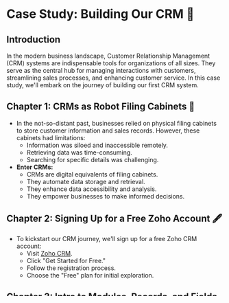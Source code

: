 # Case Study: Building Our CRM 📘

## Introduction

In the modern business landscape, Customer Relationship Management (CRM) systems are indispensable tools for organizations of all sizes. They serve as the central hub for managing interactions with customers, streamlining sales processes, and enhancing customer service. In this case study, we'll embark on the journey of building our first CRM system.

## Chapter 1: CRMs as Robot Filing Cabinets 🤖

- In the not-so-distant past, businesses relied on physical filing cabinets to store customer information and sales records. However, these cabinets had limitations:
  - Information was siloed and inaccessible remotely.
  - Retrieving data was time-consuming.
  - Searching for specific details was challenging.
- **Enter CRMs:**
  - CRMs are digital equivalents of filing cabinets.
  - They automate data storage and retrieval.
  - They enhance data accessibility and analysis.
  - They empower businesses to make informed decisions.

## Chapter 2: Signing Up for a Free Zoho Account 🖋️

- To kickstart our CRM journey, we'll sign up for a free Zoho CRM account:
  - Visit [Zoho CRM](https://www.zoho.com/crm/).
  - Click "Get Started for Free."
  - Follow the registration process.
  - Choose the "Free" plan for initial exploration.

## Chapter 3: Intro to Modules, Records, and Fields 📊

- In Zoho CRM, information is organized into Modules, Records, and Fields:
  - **Modules:** Represent different aspects of your business, such as Leads, Contacts, and Deals.
  - **Records:** Individual entries within a module (e.g., a specific customer's contact information).
  - **Fields:** Attributes or properties of records (e.g., Name, Email, Phone).

## Chapter 4: Where Do Records and Fields Come From? 📥

- Records and fields are the lifeblood of a CRM. They are typically sourced from various touchpoints:
  - **Manual Entry:** Input data directly into the CRM.
  - **Import:** Bulk import data from spreadsheets or other sources.
  - **Web Forms:** Capture leads and contact information from your website.
  - **Email Integration:** Automatically create records from emails.

## Chapter 5: Intro to Contacts, Accounts, and Deals 👥💼💰

- **Contacts:** Represent individual people or customers in your CRM.
- **Accounts:** Represent organizations or companies associated with contacts.
- **Deals:** Track potential sales or transactions. Each deal has a probability of closure and associated revenue.

## Chapter 6: Intro to Notes, Attachments, and Tasks 📝📎📅

- To enrich your CRM data, you can use:
  - **Notes:** Add textual information about interactions with contacts or deals.
  - **Attachments:** Upload documents, presentations, or files related to records.
  - **Tasks:** Create to-do items for yourself or team members, linked to specific records.

## Zoho CRM

Building our first CRM system is an exciting journey. With Zoho CRM as our tool, we will streamline our processes, organize our data effectively, and provide better customer service. In the next chapters, we will dive deeper into configuring our CRM, automating workflows, and maximizing its potential to drive growth and success in our business.

## Chapter 7: Understanding Relational Databases 🗃️

- In the world of CRMs, data organization is crucial. Relational databases are the backbone of most modern CRMs. Here's a brief overview:
  - **Tables:** Modules in your CRM are like tables in a database.
  - **Relationships:** Tables (modules) can be related, e.g., Contacts linked to Accounts.
  - **Keys:** Unique identifiers (Primary and Foreign keys) link related data.

## Chapter 8: Review Initial System Outline 📝

- Before diving deeper into configuration, review your initial system outline:
  - Ensure your modules, fields, and relationships align with your business processes.
  - Refine your CRM's architecture based on lessons learned.

## Chapter 9: Cleaning Up the CRM 🧹

- Clean, organized data is essential for a successful CRM:
  - Deduplicate records to avoid confusion.
  - Standardize data formats (e.g., phone numbers, addresses).
  - Archive or delete irrelevant records.

## Chapter 10: Creating the Contact Intake Form 📄

- To streamline data entry, create a user-friendly intake form:
  - Design forms that capture essential information.
  - Set up web forms for online submissions.
  - Map form fields to CRM fields for automatic data entry.

## Chapter 11: Custom Fields and Working with Different Data Types 🛠️

- Tailor your CRM to your unique needs:
  - Create custom fields for specific data.
  - Understand and utilize different data types (text, number, date, etc.).
  - Customize picklist values and field dependencies.

## Chapter 12: Booking Calendar Invites 📅

- Enhance customer interactions with scheduling:
  - Integrate calendar invites into CRM.
  - Automate appointment confirmations and reminders.
  - Track scheduled events in CRM records.

## Chapter 13: Customer Lifecycle in the CRM 🔄

- Follow the customer journey through different CRM stages:
  - Lead generation and capture.
  - Lead nurturing and conversion.
  - Deal management and closing.
  - Post-sale support and upselling.

## Chapter 14: Customer Lifecycle Analytics and Reporting 📊📈

- Utilize CRM analytics to gain insights:
  - Track conversion rates across stages.
  - Measure customer acquisition costs.
  - Analyze customer behavior and preferences.
  - Create custom reports and dashboards.

## Conclusion

Understanding relational databases, refining your CRM system, and optimizing data management are pivotal steps in harnessing the full potential of your CRM. As you continue this journey, remember that your CRM is a dynamic tool that evolves with your business. Regularly revisit and adapt your CRM strategy to meet changing customer needs and business goals. In the upcoming chapters, we will explore advanced CRM features, automation, and integration to further empower your customer relationship management efforts.

